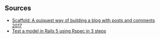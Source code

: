## Sources 
* [Scaffold: A quiquest way of building a blog with posts and comments 2017](http://www.bogotobogo.com/RubyOnRails/RubyOnRails_Blog_with_post_and_comment.php)
* [Test a model in Rails 5 using Rspec in 3 steps](http://robertobartolome.com/test-a-model-in-rails-using-rspec-in-3-steps/)

